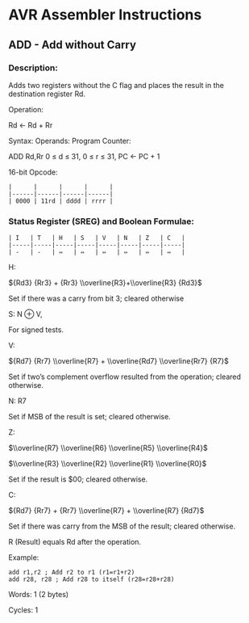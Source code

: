 AVR Assembler Instructions
==========================

ADD - Add without Carry
-----------------------

### <a href="" id="N125BD"></a> Description:

Adds two registers without the C flag and places the result in the destination register Rd.

Operation:

Rd ← Rd + Rr

Syntax: Operands: Program Counter:

ADD Rd,Rr 0 ≤ d ≤ 31, 0 ≤ r ≤ 31, PC ← PC + 1

16-bit Opcode:

```
|      |      |      |      |
|------|------|------|------|
| 0000 | 11rd | dddd | rrrr |
```
### <a href="" id="N125F0"></a> Status Register (SREG) and Boolean Formulae:

```
| I   | T   | H   | S   | V   | N   | Z   | C   |
|-----|-----|-----|-----|-----|-----|-----|-----|
| -   | -   | ⇔   | ⇔   | ⇔   | ⇔   | ⇔   | ⇔   |
```
H:

${Rd3} {Rr3} + {Rr3} \\overline{R3}+\\overline{R3} {Rd3}$

Set if there was a carry from bit 3; cleared otherwise

S: N ⊕ V,

For signed tests.

V:

${Rd7} {Rr7} \\overline{R7} + \\overline{Rd7} \\overline{Rr7} {R7}$

Set if two’s complement overflow resulted from the operation; cleared otherwise.

N: R7

Set if MSB of the result is set; cleared otherwise.

Z:

$\\overline{R7} \\overline{R6} \\overline{R5} \\overline{R4}$

$\\overline{R3} \\overline{R2} \\overline{R1} \\overline{R0}$

Set if the result is $00; cleared otherwise.

C:

${Rd7} {Rr7} + {Rr7} \\overline{R7} + \\overline{R7} {Rd7}$

Set if there was carry from the MSB of the result; cleared otherwise.

R (Result) equals Rd after the operation.

Example:

``` programlisting
add r1,r2 ; Add r2 to r1 (r1=r1+r2)
add r28, r28 ; Add r28 to itself (r28=r28+r28)
```

Words: 1 (2 bytes)

Cycles: 1
